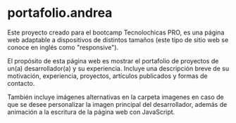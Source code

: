 # portafolio.andrea
Este proyecto creado para el bootcamp Tecnolochicas PRO, es una página web adaptable a dispositivos de distintos tamaños (este tipo de sitio web se conoce en inglés como "responsive").

El propósito de esta página web es mostrar el portafolio de proyectos de un(a) desarrollador(a) y su experiencia. Incluye una descripción breve de su motivación, experiencia, proyectos, artículos publicados y formas de contacto.

También incluye imágenes alternativas en la carpeta imagenes en caso de que se desee personalizar la imagen principal del desarrollador, además de animación a la escritura de la página web con JavaScript.
